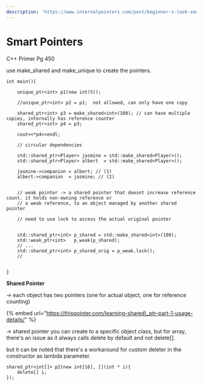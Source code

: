 ```yaml
---
description: 'https://www.internalpointers.com/post/beginner-s-look-smart-pointers-modern-c'
---
```


# Smart Pointers

C++ Primer Pg 450

use make\_shared and make\_unique to create the pointers.

```text
int main(){

	unique_ptr<int> p1(new int(5));

	//unique_ptr<int> p2 = p1;  not allowed, can only have one copy

	shared_ptr<int> p3 = make_shared<int>(100); // can have multiple copies, internally has reference counter
	shared_ptr<int> p4 = p3;

	cout<<*p4<<endl;

	// circular dependencies 

	std::shared_ptr<Player> jasmine = std::make_shared<Player>();
  	std::shared_ptr<Player> albert  = std::make_shared<Player>();

  	jasmine->companion = albert; // (1)
  	albert->companion  = jasmine; // (2)


  	// weak pointer -> a shared pointer that doesnt increase reference count. it holds non-owning reference or 
  	// a weak reference, to an object managed by another shared pointer

  	// need to use lock to access the actual original pointer


  	std::shared_ptr<int> p_shared = std::make_shared<int>(100);
	std::weak_ptr<int>   p_weak(p_shared);
	// ...
	std::shared_ptr<int> p_shared_orig = p_weak.lock();
	//


}
```

**Shared Pointer** 

-&gt; each object has two pointers \(one for actual object, one for reference counting\)

{% embed url="https://thispointer.com/learning-shared\_ptr-part-1-usage-details/" %}

-&gt; shared pointer you can create to a specific object class, but for array, there's an issue as it always calls delete by default and not delete\[\].

but it can be noted that there's a workaround for custom deleter in the constructor as lambda parameter. 

```text
shared_ptr<int[]> p2(new int[16], [](int * i){
    delete[] i;
});

```

